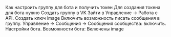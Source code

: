 Как настроить группу для бота и получить токен
Для создания токена для бота нужно
Создать группу в VK
Зайти в Управление -> Работа с API. Создать ключ image
Включить возможность писать сообщения в группу. Управление -> Сообщения -> Сообщения сообщества: включить.
Настройки бота. Возможности бота: Включены image